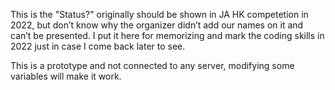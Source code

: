 This is the "Status?" originally should be shown in JA HK competetion in 2022, but don’t know why the organizer didn’t add our names on it and can’t be presented.
I put it here for memorizing and mark the coding skills in 2022 just in case I come back later to see.

This is a prototype and not connected to any server, modifying some variables will make it work.
